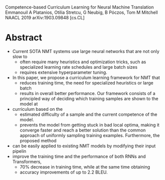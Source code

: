 Competence-based Curriculum Learning for Neural Machine Translation
Emmanouil A Platanios, Otilia Stretcu, G Neubig, B Póczos, Tom M Mitchell
NAACL 2019 arXiv:1903.09848 [cs.CL]

# Abstract

* Current SOTA NMT systems use large neural networks that are not only slow to
  * often require many heuristics and optimization tricks, such as specialized
    learning rate schedules and large batch sizes
  * requires extensive hyperparameter tuning. 
* In this paper, we propose a curriculum learning framework for NMT that
  * reduces training time, the need for specialized heuristics or large batch
  * results in overall better performance. Our framework consists of a
    principled way of deciding which training samples are shown to the model at
* curriculum based on the
  * estimated difficulty of a sample and the current competence of the model.
  * prevents the model from getting stuck in bad local optima, making it
    converge faster and reach a better solution than the common approach of
    uniformly sampling training examples.  Furthermore, the proposed method 
* can be easily applied to existing NMT models by modifying their input pipelin
* improve the training time and the performance of both RNNs and Transformers,
  * 70% decrease in training time, while at the same time obtaining 
  * accuracy improvements of up to 2.2 BLEU. 
